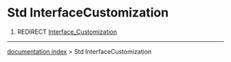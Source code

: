 # Std InterfaceCustomization
1.  REDIRECT [Interface\_Customization](Interface_Customization.md)

---
[documentation index](../README.md) > Std InterfaceCustomization
